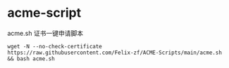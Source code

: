 # acme-script

acme.sh 证书一键申请脚本

```shell
wget -N --no-check-certificate https://raw.githubusercontent.com/Felix-zf/ACME-Scripts/main/acme.sh && bash acme.sh
```

